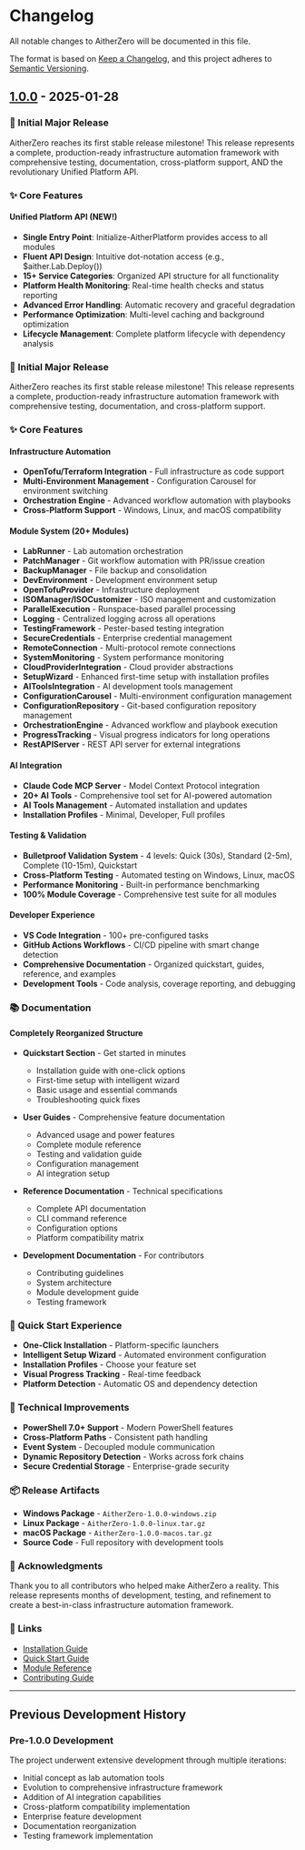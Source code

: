 # Changelog

All notable changes to AitherZero will be documented in this file.

The format is based on [Keep a Changelog](https://keepachangelog.com/en/1.0.0/),
and this project adheres to [Semantic Versioning](https://semver.org/spec/v2.0.0.html).

## [1.0.0] - 2025-01-28

### 🎉 Initial Major Release

AitherZero reaches its first stable release milestone! This release represents a complete, production-ready infrastructure automation framework with comprehensive testing, documentation, cross-platform support, AND the revolutionary Unified Platform API.

### ✨ Core Features

#### Unified Platform API (NEW!)
- **Single Entry Point**: Initialize-AitherPlatform provides access to all modules
- **Fluent API Design**: Intuitive dot-notation access (e.g., $aither.Lab.Deploy())
- **15+ Service Categories**: Organized API structure for all functionality
- **Platform Health Monitoring**: Real-time health checks and status reporting
- **Advanced Error Handling**: Automatic recovery and graceful degradation
- **Performance Optimization**: Multi-level caching and background optimization
- **Lifecycle Management**: Complete platform lifecycle with dependency analysis

### 🎉 Initial Major Release

AitherZero reaches its first stable release milestone! This release represents a complete, production-ready infrastructure automation framework with comprehensive testing, documentation, and cross-platform support.

### ✨ Core Features

#### Infrastructure Automation
- **OpenTofu/Terraform Integration** - Full infrastructure as code support
- **Multi-Environment Management** - Configuration Carousel for environment switching
- **Orchestration Engine** - Advanced workflow automation with playbooks
- **Cross-Platform Support** - Windows, Linux, and macOS compatibility

#### Module System (20+ Modules)
- **LabRunner** - Lab automation orchestration
- **PatchManager** - Git workflow automation with PR/issue creation
- **BackupManager** - File backup and consolidation
- **DevEnvironment** - Development environment setup
- **OpenTofuProvider** - Infrastructure deployment
- **ISOManager/ISOCustomizer** - ISO management and customization
- **ParallelExecution** - Runspace-based parallel processing
- **Logging** - Centralized logging across all operations
- **TestingFramework** - Pester-based testing integration
- **SecureCredentials** - Enterprise credential management
- **RemoteConnection** - Multi-protocol remote connections
- **SystemMonitoring** - System performance monitoring
- **CloudProviderIntegration** - Cloud provider abstractions
- **SetupWizard** - Enhanced first-time setup with installation profiles
- **AIToolsIntegration** - AI development tools management
- **ConfigurationCarousel** - Multi-environment configuration management
- **ConfigurationRepository** - Git-based configuration repository management
- **OrchestrationEngine** - Advanced workflow and playbook execution
- **ProgressTracking** - Visual progress indicators for long operations
- **RestAPIServer** - REST API server for external integrations

#### AI Integration
- **Claude Code MCP Server** - Model Context Protocol integration
- **20+ AI Tools** - Comprehensive tool set for AI-powered automation
- **AI Tools Management** - Automated installation and updates
- **Installation Profiles** - Minimal, Developer, Full profiles

#### Testing & Validation
- **Bulletproof Validation System** - 4 levels: Quick (30s), Standard (2-5m), Complete (10-15m), Quickstart
- **Cross-Platform Testing** - Automated testing on Windows, Linux, macOS
- **Performance Monitoring** - Built-in performance benchmarking
- **100% Module Coverage** - Comprehensive test suite for all modules

#### Developer Experience
- **VS Code Integration** - 100+ pre-configured tasks
- **GitHub Actions Workflows** - CI/CD pipeline with smart change detection
- **Comprehensive Documentation** - Organized quickstart, guides, reference, and examples
- **Development Tools** - Code analysis, coverage reporting, and debugging

### 📚 Documentation

#### Completely Reorganized Structure
- **Quickstart Section** - Get started in minutes
  - Installation guide with one-click options
  - First-time setup with intelligent wizard
  - Basic usage and essential commands
  - Troubleshooting quick fixes
  
- **User Guides** - Comprehensive feature documentation
  - Advanced usage and power features
  - Complete module reference
  - Testing and validation guide
  - Configuration management
  - AI integration setup
  
- **Reference Documentation** - Technical specifications
  - Complete API documentation
  - CLI command reference
  - Configuration options
  - Platform compatibility matrix
  
- **Development Documentation** - For contributors
  - Contributing guidelines
  - System architecture
  - Module development guide
  - Testing framework

### 🚀 Quick Start Experience
- **One-Click Installation** - Platform-specific launchers
- **Intelligent Setup Wizard** - Automated environment configuration
- **Installation Profiles** - Choose your feature set
- **Visual Progress Tracking** - Real-time feedback
- **Platform Detection** - Automatic OS and dependency detection

### 🔧 Technical Improvements
- **PowerShell 7.0+ Support** - Modern PowerShell features
- **Cross-Platform Paths** - Consistent path handling
- **Event System** - Decoupled module communication
- **Dynamic Repository Detection** - Works across fork chains
- **Secure Credential Storage** - Enterprise-grade security

### 📦 Release Artifacts
- **Windows Package** - `AitherZero-1.0.0-windows.zip`
- **Linux Package** - `AitherZero-1.0.0-linux.tar.gz`
- **macOS Package** - `AitherZero-1.0.0-macos.tar.gz`
- **Source Code** - Full repository with development tools

### 🙏 Acknowledgments
Thank you to all contributors who helped make AitherZero a reality. This release represents months of development, testing, and refinement to create a best-in-class infrastructure automation framework.

### 🔗 Links
- [Installation Guide](docs/quickstart/installation.md)
- [Quick Start Guide](docs/quickstart/)
- [Module Reference](docs/guides/module-reference.md)
- [Contributing Guide](CONTRIBUTING.md)

---

## Previous Development History

### Pre-1.0.0 Development
The project underwent extensive development through multiple iterations:
- Initial concept as lab automation tools
- Evolution to comprehensive infrastructure framework
- Addition of AI integration capabilities
- Cross-platform compatibility implementation
- Enterprise feature development
- Documentation reorganization
- Testing framework implementation

[1.0.0]: https://github.com/wizzense/AitherZero/releases/tag/v1.0.0
